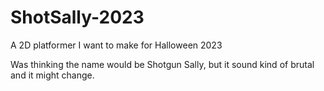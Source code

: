 # ShotSally-2023
A 2D platformer I want to make for Halloween 2023

Was thinking the name would be Shotgun Sally, but it sound kind of brutal and it might change.
